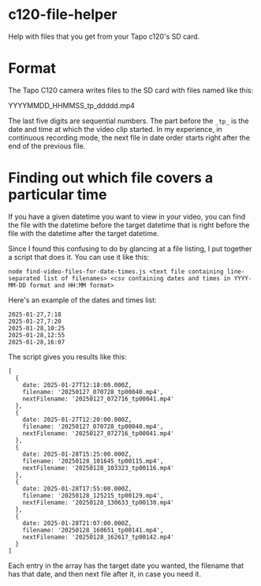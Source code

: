 # c120-file-helper

Help with files that you get from your Tapo c120's SD card.

# Format

The Tapo C120 camera writes files to the SD card with files named like this:

   YYYYMMDD_HHMMSS_tp_ddddd.mp4

The last five digits are sequential numbers. The part before the `_tp_` is the date and time at which the video clip started. In my experience, in continuous recording mode, the next file in date order starts right after the end of the previous file.

# Finding out which file covers a particular time

If you have a given datetime you want to view in your video, you can find the file with the datetime before the target datetime that is right before the file with the datetime after the target datetime.

Since I found this confusing to do by glancing at a file listing, I put together a script that does it. You can use it like this:

    node find-video-files-for-date-times.js <text file containing line-separated list of filenames> <csv containing dates and times in YYYY-MM-DD format and HH:MM format>

Here's an example of the dates and times list:

    2025-01-27,7:18
    2025-01-27,7:20
    2025-01-28,10:25
    2025-01-28,12:55
    2025-01-28,16:07

The script gives you results like this:

    [
      {
        date: 2025-01-27T12:18:00.000Z,
        filename: '20250127_070728_tp00040.mp4',
        nextFilename: '20250127_072716_tp00041.mp4'
      },
      {
        date: 2025-01-27T12:20:00.000Z,
        filename: '20250127_070728_tp00040.mp4',
        nextFilename: '20250127_072716_tp00041.mp4'
      },
      {
        date: 2025-01-28T15:25:00.000Z,
        filename: '20250128_101645_tp00115.mp4',
        nextFilename: '20250128_103323_tp00116.mp4'
      },
      {
        date: 2025-01-28T17:55:00.000Z,
        filename: '20250128_125215_tp00129.mp4',
        nextFilename: '20250128_130633_tp00130.mp4'
      },
      {
        date: 2025-01-28T21:07:00.000Z,
        filename: '20250128_160651_tp00141.mp4',
        nextFilename: '20250128_162617_tp00142.mp4'
      }
    ]

Each entry in the array has the target date you wanted, the filename that has that date, and then next file after it, in case you need it.
